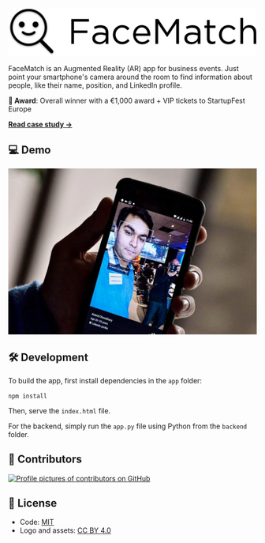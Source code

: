 ![FaceMatch](/facematch-logo.png)

FaceMatch is an Augmented Reality (AR) app for business events. Just point your smartphone's camera around the room to find information about people, like their name, position, and LinkedIn profile.

**🥇 Award**: Overall winner with a €1,000 award + VIP tickets to StartupFest Europe

[**Read case study →**](https://anandchowdhary.com/projects/facematch)

## 💻 Demo

![FaceMatch screenshot](/facematch-screenshot.png)

## 🛠️ Development

To build the app, first install dependencies in the `app` folder:

```
npm install
```

Then, serve the `index.html` file.

For the backend, simply run the `app.py` file using Python from the `backend` folder.

## 👥 Contributors

[![Profile pictures of contributors on GitHub](https://services.anandchowdhary.now.sh/api/github-contributors?repo=c-r-e-a-t-e/facematch)](https://github.com/c-r-e-a-t-e/facematch/graphs/contributors)

## 📄 License

- Code: [MIT](/LICENSE)
- Logo and assets: [CC BY 4.0](https://creativecommons.org/licenses/by/4.0/)
